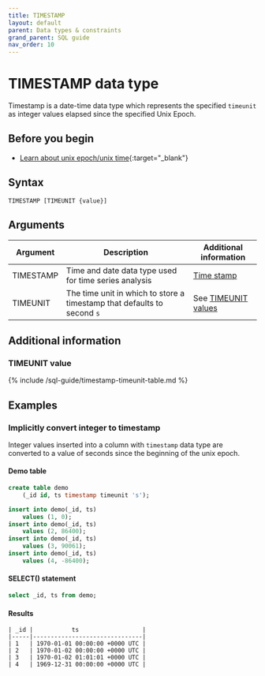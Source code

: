 ```yaml
---
title: TIMESTAMP
layout: default
parent: Data types & constraints
grand_parent: SQL guide
nav_order: 10
---
```


# TIMESTAMP data type

Timestamp is a date-time data type which represents the specified `timeunit` as integer values elapsed since the specified Unix Epoch.

## Before you begin
* [Learn about unix epoch/unix time](https://en.wikipedia.org/wiki/Unix_time){:target="_blank"}

## Syntax

```
TIMESTAMP [TIMEUNIT {value}]
```

## Arguments

| Argument | Description | Additional information |
|---|---|---|
| TIMESTAMP | Time and date data type used for time series analysis | [Time stamp](https://en.wikipedia.org/wiki/Timestamp) |
| TIMEUNIT | The time unit in which to store a timestamp that defaults to second `s` | See [TIMEUNIT values](#timeunit-value) |

## Additional information

### TIMEUNIT value

{% include /sql-guide/timestamp-timeunit-table.md %}

## Examples

### Implicitly convert integer to timestamp

Integer values inserted into a column with `timestamp` data type are converted to a value of seconds since the beginning of the unix epoch.

#### Demo table

```sql
create table demo
    (_id id, ts timestamp timeunit 's');

insert into demo(_id, ts)
    values (1, 0);
insert into demo(_id, ts)
    values (2, 86400);
insert into demo(_id, ts)
    values (3, 90061);
insert into demo(_id, ts)
    values (4, -86400);
```

#### SELECT() statement

```sql
select _id, ts from demo;
```

#### Results

```
| _id |           ts                  |
|-----|-------------------------------|
| 1   | 1970-01-01 00:00:00 +0000 UTC |
| 2   | 1970-01-02 00:00:00 +0000 UTC |
| 3   | 1970-01-02 01:01:01 +0000 UTC |
| 4   | 1969-12-31 00:00:00 +0000 UTC |
```
